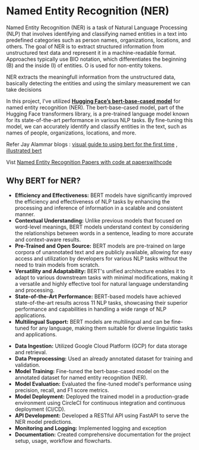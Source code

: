 <h1><b>Named Entity Recognition (NER)</b></h1>

<p>Named Entity Recognition (NER) is a task of Natural Language Processing (NLP) that involves identifying and classifying named entities in a text into predefined categories such as person names, organizations, locations, and others. The goal of NER is to extract structured information from unstructured text data and represent it in a machine-readable format. Approaches typically use BIO notation, which differentiates the beginning (B) and the inside (I) of entities. O is used for non-entity tokens.</p>

<p>NER extracts the meaningfull information from the unstructured data, basically detecting the entities and using the similary measurement we can take decisions</p>


<p>In this project, I've utilized <a href="https://huggingface.co/bert-base-cased" target="_blank"><b>Hugging Face’s bert-base-cased model</b></a> for named entity recognition (NER). The bert-base-cased model, part of the Hugging Face transformers library, is a pre-trained language model known for its state-of-the-art performance in various NLP tasks. By fine-tuning this model, we can accurately identify and classify entities in the text, such as names of people, organizations, locations, and more.</p>

Refer Jay Alammar blogs : <a href="https://jalammar.github.io/a-visual-guide-to-using-bert-for-the-first-time/">visual guide to using bert for the first time</a>  , <a href="https://jalammar.github.io/illustrated-bert/">illustrated bert</a> 

Vist  <a href="https://paperswithcode.com/task/named-entity-recognition-ner">Named Entity Recognition Papers with code at paperswithcode</a>



<h2><b>Why BERT for NER?</b></h2>
<ul>
  <li><strong>Efficiency and Effectiveness:</strong> BERT models have significantly improved the efficiency and effectiveness of NLP tasks by enhancing the processing and inference of information in a scalable and consistent manner.</li>
  <li><strong>Contextual Understanding:</strong> Unlike previous models that focused on word-level meanings, BERT models understand context by considering the relationships between words in a sentence, leading to more accurate and context-aware results.</li>
  <li><strong>Pre-Trained and Open Source:</strong> BERT models are pre-trained on large corpora of unannotated text and are publicly available, allowing for easy access and utilization by developers for various NLP tasks without the need to train models from scratch.</li>
  <li><strong>Versatility and Adaptability:</strong> BERT's unified architecture enables it to adapt to various downstream tasks with minimal modifications, making it a versatile and highly effective tool for natural language understanding and processing.</li>
  <li><strong>State-of-the-Art Performance:</strong> BERT-based models have achieved state-of-the-art results across 11 NLP tasks, showcasing their superior performance and capabilities in handling a wide range of NLP applications.</li>
  <li><strong>Multilingual Support:</strong> BERT models are multilingual and can be fine-tuned for any language, making them suitable for diverse linguistic tasks and applications.</li>
</ul>


<ul>
  <li><strong>Data Ingestion:</strong> Utilized Google Cloud Platform (GCP) for data storage and retrieval.</li>
  <li><strong>Data Preprocessing:</strong> Used an already annotated dataset for training and validation.</li>
  <li><strong>Model Training:</strong> Fine-tuned the bert-base-cased model on the annotated dataset for named entity recognition (NER).</li>
  <li><strong>Model Evaluation:</strong> Evaluated the fine-tuned model's performance using precision, recall, and F1 score metrics.</li>
  <li><strong>Model Deployment:</strong> Deployed the trained model in a production-grade environment using CircleCI for continuous integration and continuous deployment (CI/CD).</li>
  <li><strong>API Development:</strong> Developed a RESTful API using FastAPI to serve the NER model predictions.</li>
  <li><strong>Monitoring and Logging:</strong> Implemented logging and exception</li>
  <li><strong>Documentation:</strong> Created comprehensive documentation for the project setup, usage, workflow and flowcharts.</li>
</ul>


